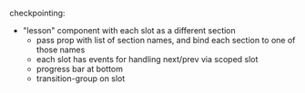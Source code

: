 checkpointing:
- "lesson" component with each slot as a different section
  - pass prop with list of section names, and bind each section to one of those names
  - each slot has events for handling next/prev via scoped slot
  - progress bar at bottom
  - transition-group on slot
